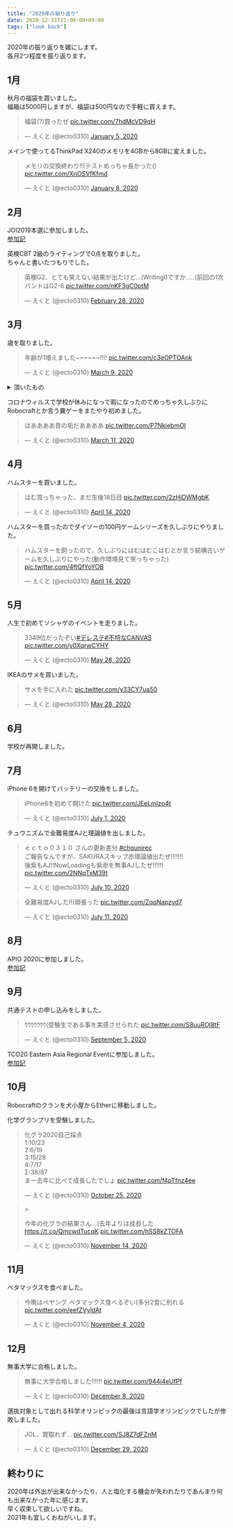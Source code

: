 ```yaml
---
title: "2020年の振り返り"
date: 2020-12-31T21:00:00+09:00
tags: ["look back"]
---
```


2020年の振り返りを雑にします。  
各月2つ程度を振り返ります。  

## 1月

秋月の福袋を買いました。  
福箱は5000円しますが、福袋は500円なので手軽に買えます。  
<blockquote class="twitter-tweet" data-theme="dark" data-cards="hidden"><p lang="ja" dir="ltr">福袋(?)買ったぜ <a href="https://t.co/7hdMcVD9qH">pic.twitter.com/7hdMcVD9qH</a></p>&mdash; えくと (@ecto0310) <a href="https://twitter.com/ecto0310/status/1213636945412100097?ref_src=twsrc%5Etfw">January 5, 2020</a></blockquote>

メインで使ってるThinkPad X240のメモリを4GBから8GBに変えました。  
<blockquote class="twitter-tweet" data-theme="dark" data-cards="hidden"><p lang="ja" dir="ltr">メモリの交換終わり!!(テストめっちゃ長かった() <a href="https://t.co/XnOSVfKfmd">pic.twitter.com/XnOSVfKfmd</a></p>&mdash; えくと (@ecto0310) <a href="https://twitter.com/ecto0310/status/1214922467543617538?ref_src=twsrc%5Etfw">January 8, 2020</a></blockquote>

## 2月

JOI2019本選に参加しました。  
[参加記](../joi2019_final)  

英検CBT 2級のライティングで0点を取りました。  
ちゃんと書いたつもりでした。  
<blockquote class="twitter-tweet" data-theme="dark" data-cards="hidden"><p lang="ja" dir="ltr">英検G2、とても笑えない結果が出たけど...(Writing0ですか.....(前回の1次バンドはG2-6 <a href="https://t.co/nKF3gC0ptM">pic.twitter.com/nKF3gC0ptM</a></p>&mdash; えくと (@ecto0310) <a href="https://twitter.com/ecto0310/status/1233303095443984384?ref_src=twsrc%5Etfw">February 28, 2020</a></blockquote>

## 3月

歳を取りました。  
<blockquote class="twitter-tweet" data-theme="dark" data-cards="hidden"><p lang="ja" dir="ltr">年齢が1増えました~~~~~~!!!! <a href="https://t.co/c3eOPTOAnk">pic.twitter.com/c3eOPTOAnk</a></p>&mdash; えくと (@ecto0310) <a href="https://twitter.com/ecto0310/status/1237030394576244738?ref_src=twsrc%5Etfw">March 9, 2020</a></blockquote>

<details><summary>頂いたもの</summary>
ペヤングGIGAMAX 8個入  
<blockquote class="twitter-tweet" data-theme="dark" data-cards="hidden"><p lang="ja" dir="ltr"><a href="https://twitter.com/yoshi_peqe?ref_src=twsrc%5Etfw">@yoshi_peqe</a> さんからGIGAMAX8個もらいました&gt;&lt;ありがとおおおおおおおおお <a href="https://t.co/8aY2WojvKD">pic.twitter.com/8aY2WojvKD</a></p>&mdash; えくと (@ecto0310) <a href="https://twitter.com/ecto0310/status/1237922796618956800?ref_src=twsrc%5Etfw">March 12, 2020</a></blockquote>

セーラー服  
<blockquote class="twitter-tweet" data-theme="dark" data-cards="hidden"><p lang="ja" dir="ltr"><a href="https://twitter.com/yaito3014?ref_src=twsrc%5Etfw">@yaito3014</a> さんから誕生日プレゼントを頂きました(((((セーラー服です <a href="https://t.co/a1gyuVhFfr">pic.twitter.com/a1gyuVhFfr</a></p>&mdash; えくと (@ecto0310) <a href="https://twitter.com/ecto0310/status/1241015413061742593?ref_src=twsrc%5Etfw">March 20, 2020</a></blockquote>

マウスパット  
<blockquote class="twitter-tweet" data-theme="dark" data-cards="hidden"><p lang="ja" dir="ltr"><a href="https://twitter.com/kichi2004_?ref_src=twsrc%5Etfw">@kichi2004_</a> さんから誕生日プレゼント頂きました!!!(((マウスパッドはマジでありがてぇ <a href="https://t.co/o1QyEnBzFh">pic.twitter.com/o1QyEnBzFh</a></p>&mdash; えくと (@ecto0310) <a href="https://twitter.com/ecto0310/status/1241182253226442752?ref_src=twsrc%5Etfw">March 21, 2020</a></blockquote>

</details>

コロナウィルスで学校が休みになって暇になったのでめっちゃ久しぶりにRobocraftとか言う糞ゲーをまたやり初めました。  
<blockquote class="twitter-tweet" data-theme="dark" data-cards="hidden"><p lang="ja" dir="ltr">はああああ昔の垢だああああ <a href="https://t.co/P7NkiebmOI">pic.twitter.com/P7NkiebmOI</a></p>&mdash; えくと (@ecto0310) <a href="https://twitter.com/ecto0310/status/1237788286736719872?ref_src=twsrc%5Etfw">March 11, 2020</a></blockquote>

## 4月

ハムスターを買いました。  
<blockquote class="twitter-tweet" data-theme="dark" data-cards="hidden"><p lang="ja" dir="ltr">はむ買っちゃった、まだ生後18日目 <a href="https://t.co/2zHjDWMgbK">pic.twitter.com/2zHjDWMgbK</a></p>&mdash; えくと (@ecto0310) <a href="https://twitter.com/ecto0310/status/1249990813506891776?ref_src=twsrc%5Etfw">April 14, 2020</a></blockquote>

ハムスターを買ったのでダイソーの100円ゲームシリーズを久しぶりにやりました。  
<blockquote class="twitter-tweet" data-theme="dark" data-cards="hidden"><p lang="ja" dir="ltr">ハムスターを飼ったので，久しぶりにはむはむこはむとか言う結構古いゲームを久しぶりにやった(動作環境見て笑っちゃった) <a href="https://t.co/4ftQfYoYOB">pic.twitter.com/4ftQfYoYOB</a></p>&mdash; えくと (@ecto0310) <a href="https://twitter.com/ecto0310/status/1250081235222712321?ref_src=twsrc%5Etfw">April 14, 2020</a></blockquote>

## 5月

人生で初めてソシャゲのイベントを走りました。  
<blockquote class="twitter-tweet" data-theme="dark" data-cards="hidden"><p lang="ja" dir="ltr">3349位だったぞい<a href="https://twitter.com/hashtag/%E3%83%87%E3%83%AC%E3%82%B9%E3%83%86?src=hash&amp;ref_src=twsrc%5Etfw">#デレステ</a><a href="https://twitter.com/hashtag/%E4%B8%8D%E5%9F%92%E3%81%AACANVAS?src=hash&amp;ref_src=twsrc%5Etfw">#不埒なCANVAS</a> <a href="https://t.co/y0XqrwCYHY">pic.twitter.com/y0XqrwCYHY</a></p>&mdash; えくと (@ecto0310) <a href="https://twitter.com/ecto0310/status/1265841082643836928?ref_src=twsrc%5Etfw">May 28, 2020</a></blockquote>

IKEAのサメを買いました。  
<blockquote class="twitter-tweet" data-theme="dark" data-cards="hidden"><p lang="ja" dir="ltr">サメを手に入れた <a href="https://t.co/y33CY7ua50">pic.twitter.com/y33CY7ua50</a></p>&mdash; えくと (@ecto0310) <a href="https://twitter.com/ecto0310/status/1265845135532687360?ref_src=twsrc%5Etfw">May 28, 2020</a></blockquote>

## 6月

学校が再開しました。  

## 7月

iPhone 6を開けてバッテリーの交換をしました。  
<blockquote class="twitter-tweet" data-theme="dark" data-cards="hidden"><p lang="ja" dir="ltr">iPhone6を初めて開けた <a href="https://t.co/JEeLmIzp4t">pic.twitter.com/JEeLmIzp4t</a></p>&mdash; えくと (@ecto0310) <a href="https://twitter.com/ecto0310/status/1278222979294326786?ref_src=twsrc%5Etfw">July 1, 2020</a></blockquote>

チュウニズムで全難易度AJと理論値を出しました。  
<blockquote class="twitter-tweet" data-theme="dark" data-cards="hidden"><p lang="ja" dir="ltr">ｅｃｔｏ０３１０ さんの更新差分 <a href="https://twitter.com/hashtag/chqunirec?src=hash&amp;ref_src=twsrc%5Etfw">#chqunirec</a><br>ご報告なんですが、SAKURAスキップ赤理論値出たぜ!!!!!!!<br>後紫もAJ!!NowLoadingも紫赤を無事AJしたぜ!!!!!! <a href="https://t.co/2NNqTxM39t">pic.twitter.com/2NNqTxM39t</a></p>&mdash; えくと (@ecto0310) <a href="https://twitter.com/ecto0310/status/1281544946248323072?ref_src=twsrc%5Etfw">July 10, 2020</a></blockquote>  
<blockquote class="twitter-tweet" data-theme="dark" data-cards="hidden"><p lang="ja" dir="ltr">全難易度AJした!!(頑張った <a href="https://t.co/ZqqNapzyd7">pic.twitter.com/ZqqNapzyd7</a></p>&mdash; えくと (@ecto0310) <a href="https://twitter.com/ecto0310/status/1281844623795617794?ref_src=twsrc%5Etfw">July 11, 2020</a></blockquote>

## 8月

APIO 2020に参加しました。  
[参加記](../apio_2020_1)

## 9月

共通テストの申し込みをしました。  
<blockquote class="twitter-tweet" data-theme="dark" data-cards="hidden"><p lang="ja" dir="ltr">ｳｳｳｳｳｳｳ(受験生である事を実感させられた <a href="https://t.co/S8uuROl8tF">pic.twitter.com/S8uuROl8tF</a></p>&mdash; えくと (@ecto0310) <a href="https://twitter.com/ecto0310/status/1302108233956380672?ref_src=twsrc%5Etfw">September 5, 2020</a></blockquote>

TCO20 Eastern Asia Regional Eventに参加しました。  
[参加記](../tco20_eastern_asia)

## 10月

Robocraftのクランを犬小屋からEtherに移動しました。  

化学グランプリを受験しました。  
<blockquote class="twitter-tweet" data-theme="dark" data-cards="hidden"><p lang="ja" dir="ltr">化グラ2020自己採点<br>1:10/23<br>2:6/19<br>3:15/28<br>4:7/17<br>Σ:38/87<br>まー去年に比べて成長したでしょ <a href="https://t.co/f4pTfnz4ee">pic.twitter.com/f4pTfnz4ee</a></p>&mdash; えくと (@ecto0310) <a href="https://twitter.com/ecto0310/status/1320265543442599937?ref_src=twsrc%5Etfw">October 25, 2020</a></blockquote>  
<blockquote class="twitter-tweet" data-theme="dark"  data-cards="hidden">><p lang="ja" dir="ltr">今年の化グラの結果さん...(去年よりは成長した <a href="https://t.co/QmcwdTucqK">https://t.co/QmcwdTucqK</a> <a href="https://t.co/hSS8kZTOFA">pic.twitter.com/hSS8kZTOFA</a></p>&mdash; えくと (@ecto0310) <a href="https://twitter.com/ecto0310/status/1327529994243821570?ref_src=twsrc%5Etfw">November 14, 2020</a></blockquote> <script async src="https://platform.twitter.com/widgets.js" charset="utf-8"></script>

## 11月

ペタマックスを食べました。  
<blockquote class="twitter-tweet" data-theme="dark" data-cards="hidden"><p lang="ja" dir="ltr">今晩はペヤング ペタマックス食べるぞい(多分2食に別れる <a href="https://t.co/eefZVyldAt">pic.twitter.com/eefZVyldAt</a></p>&mdash; えくと (@ecto0310) <a href="https://twitter.com/ecto0310/status/1323869542506921985?ref_src=twsrc%5Etfw">November 4, 2020</a></blockquote> <script async src="https://platform.twitter.com/widgets.js" charset="utf-8"></script>

## 12月

無事大学に合格しました。  
<blockquote class="twitter-tweet" data-theme="dark" data-cards="hidden"><p lang="ja" dir="ltr">無事に大学合格しました!!!!!! <a href="https://t.co/944j4eUfPf">pic.twitter.com/944j4eUfPf</a></p>&mdash; えくと (@ecto0310) <a href="https://twitter.com/ecto0310/status/1336164733792108544?ref_src=twsrc%5Etfw">December 8, 2020</a></blockquote> <script async src="https://platform.twitter.com/widgets.js" charset="utf-8"></script>

選抜対象として出れる科学オリンピックの最後は言語学オリンピックでしたが惨敗しました。  
<blockquote class="twitter-tweet" data-theme="dark" data-cards="hidden"><p lang="ja" dir="ltr">JOL、賞取れず... <a href="https://t.co/SJ8Z7dFZnM">pic.twitter.com/SJ8Z7dFZnM</a></p>&mdash; えくと (@ecto0310) <a href="https://twitter.com/ecto0310/status/1343753570756116480?ref_src=twsrc%5Etfw">December 29, 2020</a></blockquote> <script async src="https://platform.twitter.com/widgets.js" charset="utf-8"></script>

## 終わりに

2020年は外出が出来なかったり、人と塩化する機会が失われたりであんまり何も出来なかった年に感じます。  
早く収束して欲しいですね。  
2021年も宜しくおねがいします。  

